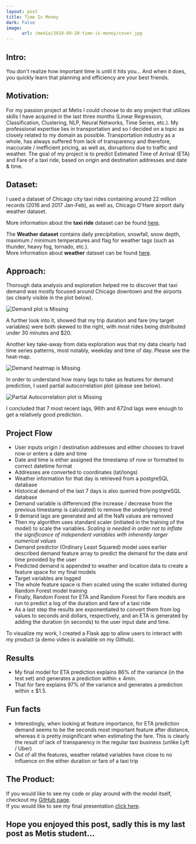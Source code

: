 ```yaml
---
layout: post
title: Time Is Money
dark: False
image:
      url: /media/2018-09-20-time-is-money/cover.jpg
---
```

## Intro:
You don't realize how important time is until it hits you... And when it does, you quickly learn that planning and efficiency are your best friends.

## Motivation:
For my passion project at Metis I could choose to do any project that utilizes skills I have acquired in the last three months (Linear Regression, Classification, Clustering, NLP, Neural Networks, Time Series, etc.).
My professional expertise lies in transportation and so I decided on a topic as closely related to my domain as possible. Transportation industry as a whole, has always suffered from lack of transparency and therefore, inaccurate / inefficient pricing, as well as, disruptions due to traffic and weather.
The goal of my project is to predict Estimated Time of Arrival (ETA) and Fare of a taxi ride, based on origin and destination addresses and date & time.

## Dataset:
I used a dataset of Chicago city taxi rides containing around 22 million records (2016 and 2017 Jan-Feb), as well as, Chicago O'Hare airport daily weather dataset.

More information about the **taxi ride** dataset can be found [here](https://digital.cityofchicago.org/index.php/chicago-taxi-data-released/).

The **Weather dataset** contains daily precipitation, snowfall, snow depth, maximum / minimum temperatures and flag for weather tags (such as thunder, heavy fog, tornado, etc.).  
More information about **weather** dataset can be found [here](https://www.ncdc.noaa.gov/).

## Approach:
Thorough data analysis and exploration helped me to discover that taxi demand was mostly focused around Chicago downtown and the airports (as clearly visible in the plot below).  

![Demand plot is  Missing]({{"/assets/images/Chicago_Taxi_Demand_map.png"|https://github.com/mastaus/mastaus.github.io/blob/master/assets/images/Chicago_Taxi_Demand_map.png}})  

A further look into it, showed that my trip duration and fare (my target variables) were both skewed to the right, with most rides being distributed under 30 minutes and $20.

Another key take-away from data exploration was that my data clearly had time series patterns, most notably, weekday and time of day. Please see the heat-map.

![Demand heatmap is  Missing]({{"/assets/images/Taxi_Demand_Heatmap.png"|https://github.com/mastaus/mastaus.github.io/blob/master/assets/images/Taxi_Demand_Heatmap.png}})

In order to understand how many lags to take as features for demand prediction, I used partial autocorrelation plot (please see below).  

![Partial Autocorrelation plot is  Missing]({{"/assets/images/Partial_Autocorrelation.png"|https://github.com/mastaus/mastaus.github.io/blob/master/assets/images/Partial_Autocorrelation.png}})

I concluded that 7 most recent lags, 96th and 672nd lags were enough to get a relatively good prediction.

## Project Flow
* User inputs origin / destination addresses and either chooses to travel now or enters a date and time
* Date and time is either assigned the timestamp of now or formatted to correct datetime format
* Addresses are converted to coordinates (lat/longs)
* Weather information for that day is retrieved from a postgreSQL database
* Historical demand of the last 7 days is also queried from postgreSQL database
* Demand variable is differenced (the increase / decrease from the previous timestamp is calculated) to remove the underlying trend
* 9 demand lags are generated and all the NaN values are removed
* Then my algorithm uses standard scaler (initiated in the training of the model) to scale the variables. *Scaling is needed in order not to inflate the significance of independent variables with inherently larger numerical values*
* Demand predictor (Ordinary Least Squared) model uses earlier described demand feature array to predict the demand for the date and time provided by the user
* Predicted demand is appended to weather and location data to create a feature space for my final models
* Target variables are logged
* The whole feature space is then scaled using the scaler initiated during Random Forest model training
* Finally, Random Forest for ETA and Random Forest for Fare models are run to predict a log of the duration and fare of a taxi ride
* As a last step the results are exponentiated to convert them from log values to seconds and dollars, respectively, and an ETA is generated by adding the duration (in seconds) to the user input date and time.

To visualize my work, I created a Flask app to allow users to interact with my product (a demo video is available on my Github).

## Results
* My final model for ETA prediction explains 86% of the variance (in the test set) and generates a prediction within ± 4min.
*  That for fare explains 97% of the variance and generates a prediction within ± $1.5.

## Fun facts
  * Interestingly, when looking at feature importance, for ETA prediction demand seems to be the seconds most important feature after distance, whereas it is pretty insignificant when estimating the fare. This is clearly the result of lack of transparency in the regular taxi business (unlike Lyft / Uber)
  * Out of all the features, weather related variables have close to no influence on the either duration or fare of a taxi trip

## The Product: 
If you would like to see my code or play around with the model itself, checkout my [GitHub page](https://github.com/mastaus/metis_projects/tree/master/Time_Is_Money).   
If you would like to see my final presentation [click here](https://docs.google.com/presentation/d/1xriOO8WHoY4NUBwriFRxvHKcMS5Cd_-agxeiourH7Ko/edit#slide=id.g35f391192_00).  

## Hope you enjoyed this post, sadly this is my last post as Metis student...
